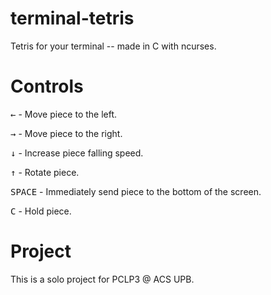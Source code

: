 # terminal-tetris
Tetris for your terminal -- made in C with ncurses.

# Controls
<kbd>←</kbd> - Move piece to the left.

<kbd>→</kbd> - Move piece to the right.

<kbd>↓</kbd> - Increase piece falling speed.

<kbd>↑</kbd> - Rotate piece.

<kbd>SPACE</kbd> - Immediately send piece to the bottom of the screen.

<kbd>C</kbd> - Hold piece.

# Project
This is a solo project for PCLP3 @ ACS UPB.

